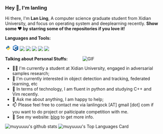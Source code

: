### Hey 👋, I'm lanling

<!-- <a href="https://codeforces.com/profile/im0qianqian">
  <img align="left" alt="im0qianqian's Codeforces" width="22px" src="https://cdn.jsdelivr.net/npm/simple-icons@v3/icons/codeforces.svg" />
</a>
<a href="https://leetcode.com/im0qianqian/">
  <img align="left" alt="im0qianqian's Leetcode" width="22px" src="https://cdn.jsdelivr.net/npm/simple-icons@v3/icons/leetcode.svg" />
</a>
<a href="https://www.codechef.com/users/im0qianqian">
  <img align="left" alt="im0qianqian's Codechef" width="22px" src="https://cdn.jsdelivr.net/npm/simple-icons@v3/icons/codechef.svg" />
</a>
<a href="https://www.topcoder.com/members/im0qianqian">
  <img align="left" alt="im0qianqian's TopCoder" width="22px" src="https://cdn.jsdelivr.net/npm/simple-icons@v3/icons/topcoder.svg" />
</a>
<a href="https://www.zhihu.com/people/im0qianqian">
  <img align="left" alt="im0qianqian's Zhihu" width="22px" src="https://cdn.jsdelivr.net/npm/simple-icons@v3/icons/zhihu.svg" />
</a>
<a href="https://www.linkedin.com/in/%E5%89%8D-%E8%B5%B5-555166141/">
  <img align="left" alt="im0qianqian's Linkedin" width="22px" src="https://cdn.jsdelivr.net/npm/simple-icons@v3/icons/linkedin.svg" />
</a>
<a href="https://github.com/im0qianqian">
  <img align="left" alt="im0qianqian's Github" width="22px" src="https://cdn.jsdelivr.net/npm/simple-icons@v3/icons/github.svg" />
</a>
<a href="https://www.hackerrank.com/im0qianqian">
  <img align="left" alt="im0qianqian's HackerRank" width="22px" src="https://cdn.jsdelivr.net/npm/simple-icons@v3/icons/hackerrank.svg" />
</a> -->

<!-- <br /> -->
<!-- <br /> -->

Hi there, I'm **Lan Ling**, A computer science graduate student from Xidian University, and focus on operating system and deeplearning recently. **Show some ❤️ by starring some of the repositories if you love it!**

**Languages and Tools:**  

<code><img height="20" src="https://raw.githubusercontent.com/github/explore/80688e429a7d4ef2fca1e82350fe8e3517d3494d/topics/python/python.png"></code>
<code><img height="20" src="https://raw.githubusercontent.com/github/explore/80688e429a7d4ef2fca1e82350fe8e3517d3494d/topics/cpp/cpp.png"></code>
<code><img height="20" src="https://upload.wikimedia.org/wikipedia/commons/thumb/9/92/LaTeX_logo.svg/1599px-LaTeX_logo.svg.png"></code>
<code><img height="20" src="https://upload.wikimedia.org/wikipedia/commons/thumb/7/74/Arch_Linux_logo.svg/250px-Arch_Linux_logo.svg.png"></code>
<code><img height="20" src="https://upload.wikimedia.org/wikipedia/commons/thumb/9/9f/Vimlogo.svg/1088px-Vimlogo.svg.png"></code>
<code><img height="20" src="https://www.qt.io/hubfs/qt-design-system/assets/logos/qt-logo.svg"></code>
<code><img height="20" src="https://upload.wikimedia.org/wikipedia/commons/9/96/Pytorch_logo.png"></code>



<img align="right" alt="GIF" width="250px" src="https://i.pinimg.com/originals/e4/26/70/e426702edf874b181aced1e2fa5c6cde.gif" />

**Talking about Personal Stuffs:**

- 👨‍💻 I'm currently a student at Xidian University, engaged in adversarial samples research;
- 🌱 I'm currently interested in object detection and tracking, federated learning, etc
- 🤔 In terms of technology, I am fluent in python and studying C++ and Vim recently.
- 💬 Ask me about anything, I am happy to help;
- 📫 Please feel free to contact me via lanlingock [AT] gmail [dot] com if you want to do project or paiticipate competition with me. 
- 📝 See my website: [blog](https://muyuuuu.github.io) to get more info.

![muyuuuu's github stats](https://github-readme-stats.vercel.app/api?username=muyuuuu&show_icons=true&hide_border=true&include_all_commits=true)
![muyuuuu's Top Languages Card](https://github-readme-stats.vercel.app/api/top-langs/?username=muyuuuu&langs_count=10&hide=Jupyter%20Notebook&hide_border=true&exclude_repo&layout=compact&custom_title=Most%20Used%20Languages%20(Top%2010))
